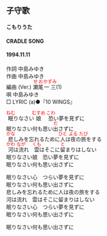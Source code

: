<style type="text/css">
	ruby{
	    ruby-position: over;
	}
	ruby > rt{font-size: 12px;color:red;}
	p{font:16px;font-size: '楷体'}
</style>
## 子守歌
#### こもりうた
#### CRADLE SONG
#### 1994.11.11


作詞     中島みゆき　　　　　   
作曲      中島みゆき  　　　   
編曲 (Ver.) <ruby><rb>瀬尾</rb><rp>(</rp><rt>せお</rt><rp>)</rp></ruby><ruby><rb>一三</rb><rp>(</rp><rt>かずみ</rt><rp>)</rp></ruby>(1)　　　　    
唄     中島みゆき      
□ LYRIC (a)●『10 WINGS』　　


<ruby><rb>眠</rb><rp>(</rp><rt>ねむ</rt><rp>)</rp></ruby>りなさい<ruby><rb>娘</rb><rp>(</rp><rt>むすめ</rt><rp>)</rp></ruby>　<ruby><rb>恐</rb><rp>(</rp><rt>こわ</rt><rp>)</rp></ruby>い夢を見ずに   
眠りなさい何も思い<ruby><rb>出</rb><rp>(</rp><rt>だ</rt><rp>)</rp></ruby>さずに   
<ruby><rb>悲</rb><rp>(</rp><rt>かな</rt><rp>)</rp></ruby>しみを忘れるために<ruby><rb>人</rb><rp>(</rp><rt>ひと</rt><rp>)</rp></ruby>は<ruby><rb>夜</rb><rp>(</rp><rt>よる</rt><rp>)</rp></ruby>の<ruby><rb>旅</rb><rp>(</rp><rt>たび</rt><rp>)</rp></ruby>をする   
<ruby><rb>河</rb><rp>(</rp><rt>かわ</rt><rp>)</rp></ruby>は<ruby><rb>流</rb><rp>(</rp><rt>なが</rt><rp>)</rp></ruby>れ　<ruby><rb>雲</rb><rp>(</rp><rt>くも</rt><rp>)</rp></ruby>はそこに<ruby><rb>留</rb><rp>(</rp><rt>と</rt><rp>)</rp></ruby>まりはしない   
眠りなさい娘　恐い夢を見ずに   
眠りなさい何も思い出さずに   
   
眠りなさい心　つらい夢を見ずに   
眠りなさい何も思い出さずに   
悲しみを忘れるために人は夜の旅をする   
河は流れ　雲はそこに留まりはしない   
眠りなさい心　つらい夢を見ずに   
眠りなさい何も思い出さずに   
   
眠りなさい何も思い出さずに   